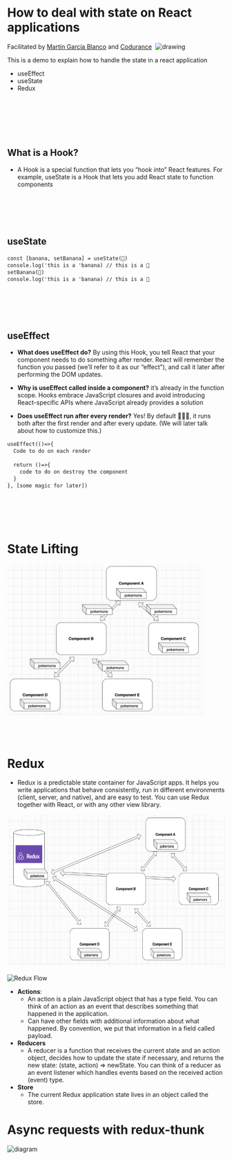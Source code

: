 # How to deal with state on React applications
Facilitated by [Martín García Blanco](https://github.com/martin-garcia-blanco) and [Codurance](https://www.codurance.com/) ![]()
<img src="https://pbs.twimg.com/profile_images/1459131184873619480/P3VvXdWN_400x400.png" alt="drawing"  height="50"/>

This is a demo to explain how to handle the state in a react application
- useEffect
- useState
- Redux
</br>
</br>
</br>
</br>
</br>

## What is a Hook?
- A Hook is a special function that lets you “hook into” React features. For example, useState is a Hook that lets you add React state to function components
</br>
</br>
</br>
</br>

## useState
```
const [banana, setBanana] = useState(🍌)
console.log('this is a 'banana) // this is a 🍌
setBanana(🐒)
console.log('this is a 'banana) // this is a 🐒
```
</br>
</br>
</br>
</br>

## useEffect
- **What does useEffect do?** By using this Hook, you tell React that your component needs to do something after render. React will remember the function you passed (we’ll refer to it as our “effect”), and call it later after performing the DOM updates.

- **Why is useEffect called inside a component?** it’s already in the function scope. Hooks embrace JavaScript closures and avoid introducing React-specific APIs where JavaScript already provides a solution

- **Does useEffect run after every render?** Yes! By default 🤦🏻‍♂️, it runs both after the first render and after every update. (We will later talk about how to customize this.)
```
useEffect(()=>{
  Code to do on each render

  return ()=>{
    code to do on destroy the component
  }
}, [some magic for later])
```

</br>
</br>
</br>
</br>

# State Lifting
 <img alt="state lifting" src="./material/stateLifting.png" height="350px">

 </br>
</br>
</br>
</br>

# Redux

- Redux is a predictable state container for JavaScript apps. It helps you write applications that behave consistently, run in different environments (client, server, and native), and are easy to test. You can use Redux together with React, or with any other view library.

 <img alt="redux pattern" src="./material/reduxPattern.png" height="350px">

 </br>
</br>

 <img alt="Redux Flow" src="https://redux.js.org/assets/images/one-way-data-flow-04fe46332c1ccb3497ecb04b94e55b97.png" height="250px">

- **Actions**: 
  - An action is a plain JavaScript object that has a type field. You can think of an action as an event that describes something that happened in the application.
  - Can have other fields with additional information about what happened. By convention, we put that information in a field called payload.
- **Reducers**
  - A reducer is a function that receives the current state and an action object, decides how to update the state if necessary, and returns the new state: (state, action) => newState. You can think of a reducer as an event listener which handles events based on the received action (event) type.
- **Store**
  - The current Redux application state lives in an object called the store.


# Async requests with redux-thunk
<img alt="diagram" src="https://redux.js.org/assets/images/ReduxAsyncDataFlowDiagram-d97ff38a0f4da0f327163170ccc13e80.gif">